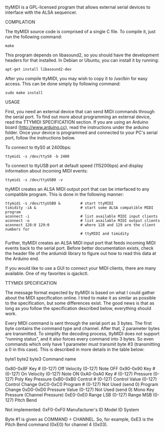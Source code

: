 ttyMIDI is a GPL-licensed program that allows external serial devices to 
interface with the ALSA sequencer.


COMPILATION

The ttyMIDI source code is comprised of a single C file.  To compile it, just
run the following command:

	make
	
This program depends on libasound2, so you should have the development headers
for that installed. In Debian or Ubuntu, you can install it by running:

	apt-get install libasound2-dev

After you compile ttyMIDI, you may wish to copy it to /usr/bin for easy
access. This can be done simply by following command:

	sudo make install

USAGE 

First, you need an external device that can send MIDI commands through the
serial port.  To find out more about programming an external device, read the
TTYMIDI SPECIFICATION section.  If you are using an Arduino board
(http://www.arduino.cc), read the instructions under the arduino folder.  Once
your device is programmed and connected to your PC's serial port, follow the
instructions below.  

To connect to ttyS0 at 2400bps:

	ttymidi -s /dev/ttyS0 -b 2400

To connect to ttyUSB port at default speed (115200bps) and display information
about incoming MIDI events: 

	ttymidi -s /dev/ttyUSB0 -v

ttyMIDI creates an ALSA MIDI output port that can be interfaced to any
compatible program.  This is done in the following manner:

	ttymidi -s /dev/ttyUSB0 &         # start ttyMIDI
	timidity -iA &                    # start some ALSA compatible MIDI program
	aconnect -i                       # list available MIDI input clients
	aconnect -o                       # list available MIDI output clients
	aconnect 128:0 129:0              # where 128 and 129 are the client numbers for
                                      # ttyMIDI and timidity

Further, ttyMIDI creates an ALSA MIDI input port that feeds incoming MIDI events 
back to the serial port. Before better documentation exists, check the header file of 
the ardumidi library to figure out how to read this data at the Arduino end.

If you would like to use a GUI to connect your MIDI clients, there are many
available.  One of my favorites is qjackctl.


TTYMIDI SPECIFICATION 

The message format expected by ttyMIDI is based on what I could gather about the
MIDI specification online.  I tried to make it as similar as possible to the
specification, but some differences exist.  The good news is that as long as you
follow the specification described below, everything should work.

Every MIDI command is sent through the serial port as 3 bytes.  The first byte
contains the command type and channel.  After that, 2 parameter bytes are
transmitted.  To simplify the decoding process, ttyMIDI does not support
"running status", and it also forces every command into 3 bytes.  So even
commands which only have 1 parameter must transmit byte #3 (transmitting a 0 in
this case).  This is described in more details in the table below:

byte1       byte2                     byte3                     Command name

0x80-0x8F   Key # (0-127)             Off Velocity (0-127)      Note OFF
0x90-0x90   Key # (0-127)             On Velocity (0-127)       Note ON
0xA0-0xA0   Key # (0-127)             Pressure (0-127)          Poly Key Pressure
0xB0-0xB0   Control # (0-127)         Control Value (0-127)     Control Change
0xC0-0xC0   Program # (0-127)         Not Used (send 0)         Program Change
0xD0-0xD0   Pressure Value (0-127)    Not Used (send 0)         Mono Key Pressure (Channel Pressure)
0xE0-0xE0   Range LSB (0-127)         Range MSB (0-127)         Pitch Bend

Not implemented:
0xF0-0xF0   Manufacturer's ID         Model ID                  System 

Byte #1 is given as COMMAND + CHANNEL.  So, for example, 0xE3 is the Pitch Bend
command (0xE0) for channel 4 (0x03).  

